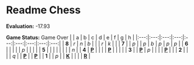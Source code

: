 # Readme Chess

**Evaluation:** -17.93

**Game Status:** Game Over
|     |  a  |  b  |  c  |  d  |  e  |  f  |  g  |  h  |
|:---:|:---:|:---:|:---:|:---:|:---:|:---:|:---:|:---:|
|  **8**  |  _r_  |  _n_  |  _b_  |     |     |  _r_  |  _k_  |     |
|  **7**  |     |  _p_  |     |  _p_  |  _b_  |  _p_  |  _p_  |  _p_  |
|  **6**  |     |     |     |     |  _p_  |     |     |     |
|  **5**  |     |     |     |     |     |     |     |  _n_  |
|  **4**  |  [**P**](https://github.com/grim-kalman)  |     |     |     |  [**P**](https://github.com/grim-kalman)  |     |     |     |
|  **3**  |     |  [**P**](https://github.com/grim-kalman)  |  _p_  |     |     |     |  [**P**](https://github.com/grim-kalman)  |     |
|  **2**  |     |     |     |  _q_  |     |  [**P**](https://github.com/grim-kalman)  |     |  [**P**](https://github.com/grim-kalman)  |
|  **1**  |     |  _p_  |     |  [**K**](https://github.com/grim-kalman)  |     |     |     |  [**R**](https://github.com/grim-kalman)  |